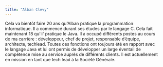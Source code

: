 ```yaml
---
title: "Alban Clevy"
---
```


Cela va bientôt faire 20 ans qu'Alban pratique la programmation informatique. 
Il a commencé durant ses études par le langage C.
Cela fait maintenant 18 qu'il' pratique le Java.
Il a occupé différents postes au cours de ma carrière : développeur, chef de projet, responsable d’équipe, architecte, techlead.
Toutes ces fonctions ont toujours été en rapport avec le langage Java et lui ont permis de développer un large éventail de compétence mise au service auprès de différents clients.
Il est actuellement en mission en tant que tech lead à la Société Générale.
